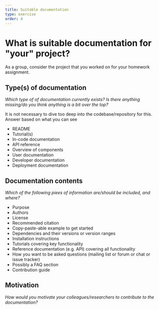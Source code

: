 ```yaml
---
title: Suitable documentation
type: exercise
order: 4
---
```


# What is suitable documentation for "your" project?

As a group, consider the project that you worked on for your homework assignment.


## Type(s) of documentation

*Which type of of documentation currently exists? Is there anything missing/do you think anything is a bit over the top?*

It is not necessary to dive too deep into the codebase/repository for this. Answer based on what you can see 

- README
- Tutorial(s)
- In-code documentation
- API reference
- Overview of components
- User documentation
- Developer documentation
- Deployment documentation


## Documentation contents

*Which of the following piees of information are/should be included, and where?*

- Purpose
- Authors
- License
- Recommended citation
- Copy-paste-able example to get started
- Dependencies and their versions or version ranges
- Installation instructions
- Tutorials covering key functionality
- Reference documentation (e.g. API) covering all functionality
- How you want to be asked questions (mailing list or forum or chat or issue tracker)
- Possibly a FAQ section
- Contribution guide

## Motivation

*How would you motivate your colleagues/researchers to contribute to the documentation?*
